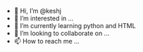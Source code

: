 - 👋 Hi, I’m @keshj
- 👀 I’m interested in ...
- 🌱 I’m currently learning python and HTML
- 💞️ I’m looking to collaborate on ...
- 📫 How to reach me ...

<!---
keshj/keshj is a ✨ special ✨ repository because its `README.md` (this file) appears on your GitHub profile.
You can click the Preview link to take a look at your changes.
--->
